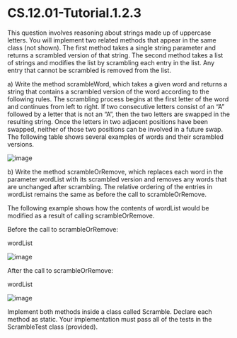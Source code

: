 # CS.12.01-Tutorial.1.2.3

This question involves reasoning about strings made up of uppercase letters. You will implement two related methods that appear in the same class (not shown). The first method takes a single string parameter and returns a scrambled version of that string. The second method takes a list of strings and modifies the list by scrambling each entry in the list. Any entry that cannot be scrambled is removed from the list.

a) Write the method scrambleWord, which takes a given word and returns a string that contains a scrambled version of the word according to the following rules.
The scrambling process begins at the first letter of the word and continues from left to right.
If two consecutive letters consist of an “A” followed by a letter that is not an “A”, then the two letters are swapped in the resulting string.
Once the letters in two adjacent positions have been swapped, neither of those two positions can be involved in a future swap.
The following table shows several examples of words and their scrambled versions.

![image](https://github.com/techarenz/CS.12.01-Tutorial.1.2.3/assets/57818506/fe1899b7-0278-4e21-9c33-fba0be7aa313)

b) Write the method scrambleOrRemove, which replaces each word in the parameter wordList with its scrambled version and removes any words that are unchanged after scrambling. The relative ordering of the entries in wordList remains the same as before the call to scrambleOrRemove.

The following example shows how the contents of wordList would be modified as a result of calling scrambleOrRemove.

Before the call to scrambleOrRemove:

wordList

![image](https://github.com/techarenz/CS.12.01-Tutorial.1.2.3/assets/57818506/a438d38a-ec4b-4387-90c8-31497a0ff059)

After the call to scrambleOrRemove:

wordList

![image](https://github.com/techarenz/CS.12.01-Tutorial.1.2.3/assets/57818506/c4657dcd-c4b7-4b19-bae9-6b293ab911c0)

Implement both methods inside a class called Scramble. Declare each method as static. Your implementation must pass all of the tests in the ScrambleTest class (provided). 
